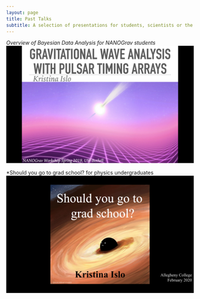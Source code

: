 ```yaml
---
layout: page
title: Past Talks
subtitle: A selection of presentations for students, scientists or the public
---
```


*Overview of Bayesian Data Analysis for NANOGrav students*   
[![](/assets/img/talks/NANO_student_workshop_2019.png)](http://kristina-islo.github.io/talks/islo_NANOGrav_student_workshop_2019.pdf)



*Should you go to grad school? for physics undergraduates
[![](/assets/img/talks/grad_school.png)](http://kristina-islo.github.io/talks/islo_should_you_go_to_grad_school.pdf)
